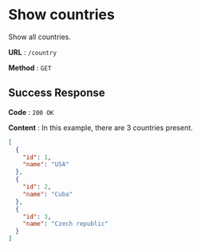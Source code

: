 # Show countries

Show all countries.

**URL** : `/country`

**Method** : `GET`

## Success Response

**Code** : `200 OK`

**Content** : In this example, there are 3 countries present.

```json
[
  {
    "id": 1,
    "name": "USA"
  },
  {
    "id": 2,
    "name": "Cuba"
  },
  {
    "id": 3,
    "name": "Czech republic"
  }
]
```
